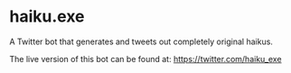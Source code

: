 # haiku.exe
A Twitter bot that generates and tweets out completely original haikus.


The live version of this bot can be found at:
https://twitter.com/haiku_exe
